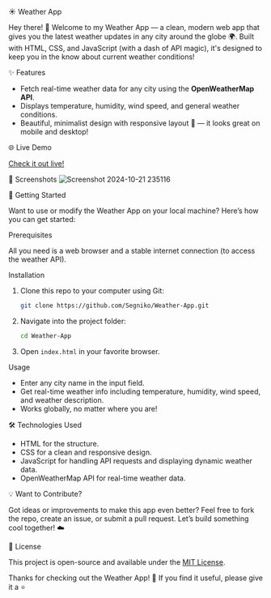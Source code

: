 ☀️ Weather App

Hey there! 👋 Welcome to my Weather App — a clean, modern web app that gives you the latest weather updates in any city around the globe 🌍. Built with HTML, CSS, and JavaScript (with a dash of API magic), it's designed to keep you in the know about current weather conditions!

✨ Features

- Fetch real-time weather data for any city using the **OpenWeatherMap API**.
- Displays temperature, humidity, wind speed, and general weather conditions.
- Beautiful, minimalist design with responsive layout 📱 — it looks great on mobile and desktop!

🌐 Live Demo

[Check it out live!](https://segniko.github.io/Weather-App/)

📸 Screenshots
![Screenshot 2024-10-21 235116](https://github.com/user-attachments/assets/201b7497-f54e-4851-ba31-2f521b498475)


🚀 Getting Started

Want to use or modify the Weather App on your local machine? Here’s how you can get started:

Prerequisites

All you need is a web browser and a stable internet connection (to access the weather API).

Installation

1. Clone this repo to your computer using Git:

   ```bash
   git clone https://github.com/Segniko/Weather-App.git
   ```

2. Navigate into the project folder:

   ```bash
   cd Weather-App
   ```

3. Open `index.html` in your favorite browser.

Usage

- Enter any city name in the input field.
- Get real-time weather info including temperature, humidity, wind speed, and weather description.
- Works globally, no matter where you are!

🛠 Technologies Used

- HTML for the structure.
- CSS for a clean and responsive design.
- JavaScript for handling API requests and displaying dynamic weather data.
- OpenWeatherMap API for real-time weather data.

💡 Want to Contribute?

Got ideas or improvements to make this app even better? Feel free to fork the repo, create an issue, or submit a pull request. Let’s build something cool together! ☁️

📄 License

This project is open-source and available under the [MIT License](LICENSE).


Thanks for checking out the Weather App! 🙌 If you find it useful, please give it a ⭐ 
